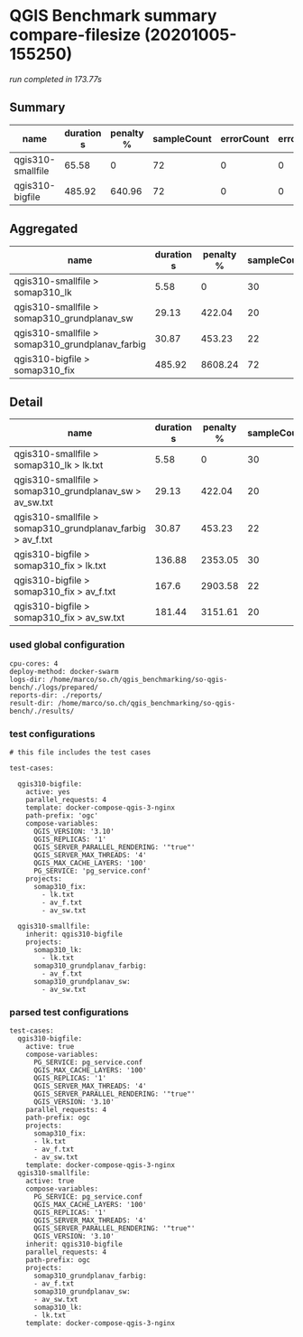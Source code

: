 # QGIS Benchmark summary compare-filesize (20201005-155250)

_run completed in 173.77s_

## Summary
| name              |   duration s |   penalty % |   sampleCount |   errorCount |   errorPct |
|-------------------|--------------|-------------|---------------|--------------|------------|
| qgis310-smallfile |        65.58 |        0    |            72 |            0 |          0 |
| qgis310-bigfile   |       485.92 |      640.96 |            72 |            0 |          0 |

## Aggregated
| name                                            |   duration s |   penalty % |   sampleCount |   errorCount |   errorPct |
|-------------------------------------------------|--------------|-------------|---------------|--------------|------------|
| qgis310-smallfile > somap310_lk                 |         5.58 |        0    |            30 |            0 |          0 |
| qgis310-smallfile > somap310_grundplanav_sw     |        29.13 |      422.04 |            20 |            0 |          0 |
| qgis310-smallfile > somap310_grundplanav_farbig |        30.87 |      453.23 |            22 |            0 |          0 |
| qgis310-bigfile > somap310_fix                  |       485.92 |     8608.24 |            72 |            0 |          0 |

## Detail
| name                                                       |   duration s |   penalty % |   sampleCount |   errorCount |   errorPct |   meanResTime |   medianResTime |   minResTime |   maxResTime |   pct1ResTime |   pct2ResTime |   pct3ResTime |   throughput |   receivedKBytesPerSec |   sentKBytesPerSec | dashboard                                                                                                                                  |
|------------------------------------------------------------|--------------|-------------|---------------|--------------|------------|---------------|-----------------|--------------|--------------|---------------|---------------|---------------|--------------|------------------------|--------------------|--------------------------------------------------------------------------------------------------------------------------------------------|
| qgis310-smallfile > somap310_lk > lk.txt                   |         5.58 |        0    |            30 |            0 |          0 |        186.1  |           203   |           56 |          252 |         234.5 |        250.35 |           252 |    16.6945   |               452.519  |           6.8104   | [JMeter dashboard](./details/compare-filesize/20201005-155250/qgis310-smallfile/somap310_lk/lk.txt/dashboard/index.html)                   |
| qgis310-smallfile > somap310_grundplanav_sw > av_sw.txt    |        29.13 |      422.04 |            20 |            0 |          0 |       1456.7  |          1344   |          412 |         2369 |        2333.6 |       2367.4  |          2369 |     2.45881  |               765.052  |           1.02963  | [JMeter dashboard](./details/compare-filesize/20201005-155250/qgis310-smallfile/somap310_grundplanav_sw/av_sw.txt/dashboard/index.html)    |
| qgis310-smallfile > somap310_grundplanav_farbig > av_f.txt |        30.87 |      453.23 |            22 |            0 |          0 |       1403.23 |          1422.5 |          446 |         2275 |        2056.2 |       2246.95 |          2275 |     2.52641  |               329.422  |           1.0766   | [JMeter dashboard](./details/compare-filesize/20201005-155250/qgis310-smallfile/somap310_grundplanav_farbig/av_f.txt/dashboard/index.html) |
| qgis310-bigfile > somap310_fix > lk.txt                    |       136.88 |     2353.05 |            30 |            0 |          0 |       4562.53 |          4885   |         1375 |         5256 |        5198.2 |       5240.05 |          5256 |     0.826014 |                22.3898 |           0.337773 | [JMeter dashboard](./details/compare-filesize/20201005-155250/qgis310-bigfile/somap310_fix/lk.txt/dashboard/index.html)                    |
| qgis310-bigfile > somap310_fix > av_f.txt                  |       167.6  |     2903.58 |            22 |            0 |          0 |       7617.95 |          7961.5 |         2706 |         9261 |        8743.4 |       9186.15 |          9261 |     0.489259 |                64.1395 |           0.201324 | [JMeter dashboard](./details/compare-filesize/20201005-155250/qgis310-bigfile/somap310_fix/av_f.txt/dashboard/index.html)                  |
| qgis310-bigfile > somap310_fix > av_sw.txt                 |       181.44 |     3151.61 |            20 |            0 |          0 |       9072.15 |          6198   |         2115 |        21584 |       18975.6 |      21460.8  |         21584 |     0.415395 |               202.297  |           0.169484 | [JMeter dashboard](./details/compare-filesize/20201005-155250/qgis310-bigfile/somap310_fix/av_sw.txt/dashboard/index.html)                 |

### used global configuration

```
cpu-cores: 4
deploy-method: docker-swarm
logs-dir: /home/marco/so.ch/qgis_benchmarking/so-qgis-bench/./logs/prepared/
reports-dir: ./reports/
result-dir: /home/marco/so.ch/qgis_benchmarking/so-qgis-bench/./results/

```
### test configurations

```
# this file includes the test cases

test-cases:

  qgis310-bigfile:
    active: yes
    parallel_requests: 4
    template: docker-compose-qgis-3-nginx
    path-prefix: 'ogc'
    compose-variables:
      QGIS_VERSION: '3.10'
      QGIS_REPLICAS: '1'
      QGIS_SERVER_PARALLEL_RENDERING: '"true"'
      QGIS_SERVER_MAX_THREADS: '4'
      QGIS_MAX_CACHE_LAYERS: '100'
      PG_SERVICE: 'pg_service.conf'
    projects:
      somap310_fix:
        - lk.txt
        - av_f.txt
        - av_sw.txt

  qgis310-smallfile:
    inherit: qgis310-bigfile
    projects:
      somap310_lk:
        - lk.txt
      somap310_grundplanav_farbig:
        - av_f.txt
      somap310_grundplanav_sw:
        - av_sw.txt

```
### parsed test configurations

```
test-cases:
  qgis310-bigfile:
    active: true
    compose-variables:
      PG_SERVICE: pg_service.conf
      QGIS_MAX_CACHE_LAYERS: '100'
      QGIS_REPLICAS: '1'
      QGIS_SERVER_MAX_THREADS: '4'
      QGIS_SERVER_PARALLEL_RENDERING: '"true"'
      QGIS_VERSION: '3.10'
    parallel_requests: 4
    path-prefix: ogc
    projects:
      somap310_fix:
      - lk.txt
      - av_f.txt
      - av_sw.txt
    template: docker-compose-qgis-3-nginx
  qgis310-smallfile:
    active: true
    compose-variables:
      PG_SERVICE: pg_service.conf
      QGIS_MAX_CACHE_LAYERS: '100'
      QGIS_REPLICAS: '1'
      QGIS_SERVER_MAX_THREADS: '4'
      QGIS_SERVER_PARALLEL_RENDERING: '"true"'
      QGIS_VERSION: '3.10'
    inherit: qgis310-bigfile
    parallel_requests: 4
    path-prefix: ogc
    projects:
      somap310_grundplanav_farbig:
      - av_f.txt
      somap310_grundplanav_sw:
      - av_sw.txt
      somap310_lk:
      - lk.txt
    template: docker-compose-qgis-3-nginx

```
